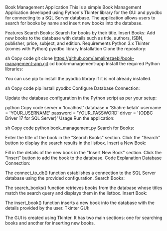 Book Management Application
This is a simple Book Management Application developed using Python's Tkinter library for the GUI and pyodbc for connecting to a SQL Server database. The application allows users to search for books by name and insert new books into the database.

Features
Search Books: Search for books by their title.
Insert Books: Add new books to the database with details such as title, authors, ISBN, publisher, price, subject, and edition.
Requirements
Python 3.x
Tkinter (comes with Python)
pyodbc library
Installation
Clone the repository:

sh
Copy code
git clone https://github.com/iamalirezaebi/book-management-app.git
cd book-management-app
Install the required Python libraries:

You can use pip to install the pyodbc library if it is not already installed.

sh
Copy code
pip install pyodbc
Configure Database Connection:

Update the database configuration in the Python script as per your setup:

python
Copy code
server = 'localhost'
database = 'Shahre ketab'
username = 'YOUR_USERNAME'
password = 'YOUR_PASSWORD'
driver = '{ODBC Driver 17 for SQL Server}'
Usage
Run the application:

sh
Copy code
python book_management.py
Search for Books:

Enter the title of the book in the "Search Books" section.
Click the "Search" button to display the search results in the listbox.
Insert a New Book:

Fill in the details of the new book in the "Insert New Book" section.
Click the "Insert" button to add the book to the database.
Code Explanation
Database Connection:

The connect_to_db() function establishes a connection to the SQL Server database using the provided configuration.
Search Books:

The search_books() function retrieves books from the database whose titles match the search query and displays them in the listbox.
Insert Book:

The insert_book() function inserts a new book into the database with the details provided by the user.
Tkinter GUI:

The GUI is created using Tkinter. It has two main sections: one for searching books and another for inserting new books.
